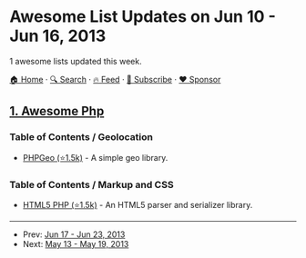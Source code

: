 # Awesome List Updates on Jun 10 - Jun 16, 2013

1 awesome lists updated this week.

[🏠 Home](/README.md) · [🔍 Search](https://www.trackawesomelist.com/search/) · [🔥 Feed](https://www.trackawesomelist.com/week/rss.xml) · [📮 Subscribe](https://trackawesomelist.us17.list-manage.com/subscribe?u=d2f0117aa829c83a63ec63c2f&id=36a103854c) · [❤️  Sponsor](https://github.com/sponsors/theowenyoung)



## [1. Awesome Php](/content/ziadoz/awesome-php/week/README.md)

### Table of Contents / Geolocation

*   [PHPGeo (⭐1.5k)](https://github.com/mjaschen/phpgeo) - A simple geo library.

### Table of Contents / Markup and CSS

*   [HTML5 PHP (⭐1.5k)](https://github.com/Masterminds/html5-php) - An HTML5 parser and serializer library.

---

- Prev: [Jun 17 - Jun 23, 2013](/content/2013/24/README.md)
- Next: [May 13 - May 19, 2013](/content/2013/19/README.md)